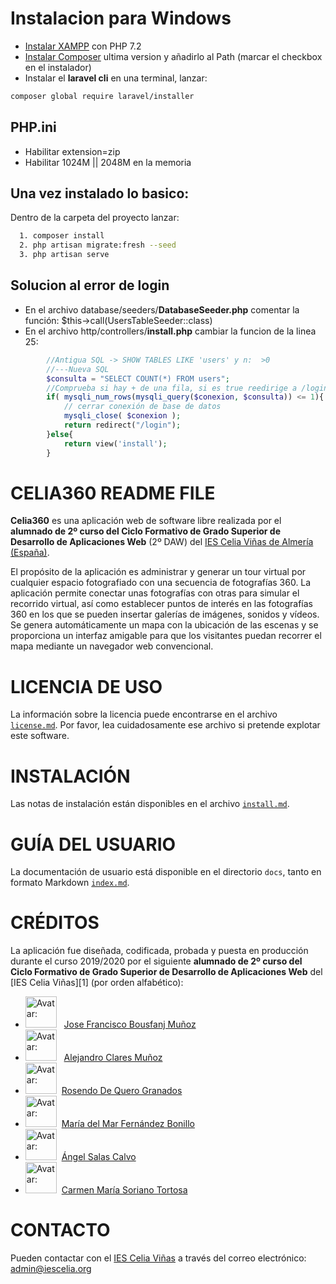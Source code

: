 # Instalacion para Windows
- [Instalar XAMPP](https://www.apachefriends.org/) con PHP 7.2
- [Instalar Composer](https://getcomposer.org/download/) ultima version y añadirlo al Path (marcar el checkbox en el instalador)
- Instalar el **laravel cli** en una terminal, lanzar: 
```sh
composer global require laravel/installer
```

## PHP.ini
- Habilitar extension=zip
- Habilitar 1024M || 2048M en la memoria

## Una vez instalado lo basico:

Dentro de la carpeta del proyecto lanzar:
```sh
  1. composer install
  2. php artisan migrate:fresh --seed
  3. php artisan serve
```

## Solucion al error de login
- En el archivo database/seeders/**DatabaseSeeder.php** comentar la función: $this->call(UsersTableSeeder::class)
- En el archivo http/controllers/**install.php** cambiar la funcion de la linea 25:
```php
        //Antigua SQL -> SHOW TABLES LIKE 'users' y n:  >0
        //---Nueva SQL
        $consulta = "SELECT COUNT(*) FROM users";
        //Comprueba si hay + de una fila, si es true reedirige a /login (count siempre devuelve 1, al crear 1 usuario nuevo devolvera 2)
        if( mysqli_num_rows(mysqli_query($conexion, $consulta)) <= 1){ 
            // cerrar conexión de base de datos
            mysqli_close( $conexion );
            return redirect("/login");
        }else{              
            return view('install');
        }
```


# CELIA360 README FILE

**Celia360** es una aplicación web de software libre realizada por el **alumnado
de 2º curso del Ciclo Formativo de Grado Superior de Desarrollo de Aplicaciones
Web** (2º DAW) del [IES Celia Viñas de Almería (España)](https://iescelia.org/web/).

El propósito de la aplicación es administrar y generar un tour virtual por
cualquier espacio fotografiado con una secuencia de fotografías 360. La
aplicación permite conectar unas fotografías con otras para simular el recorrido
virtual, así como establecer puntos de interés en las fotografías 360 en los
que se pueden insertar galerías de imágenes, sonidos y vídeos. Se genera
automáticamente un mapa con la ubicación de las escenas y se proporciona
un interfaz amigable para que los visitantes puedan recorrer el mapa mediante
un navegador web convencional.


# LICENCIA DE USO

La información sobre la licencia puede encontrarse en el archivo [`license.md`](https://github.com/mmarbonillo/celia-tour/license.md).
Por favor, lea cuidadosamente ese archivo si pretende explotar este software.


# INSTALACIÓN

Las notas de instalación están disponibles en el archivo [`install.md`](https://github.com/mmarbonillo/celia-tour/install.md).


# GUÍA DEL USUARIO

La documentación de usuario está disponible en el directorio `docs`, tanto en formato Markdown [`index.md`](https://github.com/avozme/celia-tour/blob/master/docs/index.md).


# CRÉDITOS

La aplicación fue diseñada, codificada, probada y puesta en producción durante
el curso 2019/2020 por el siguiente **alumnado de 2º curso del Ciclo Formativo de 
Grado Superior de Desarrollo de Aplicaciones Web** del [IES Celia Viñas][1] 
(por orden alfabético):
* <img src="https://avatars0.githubusercontent.com/u/43436494?s=460&v=4" alt="Avatar: " height="50" /> &nbsp; [Jose Francisco Bousfanj Muñoz](https://github.com/Jose-bousfanj-95)
* <img src="https://avatars1.githubusercontent.com/u/43436443?s=460&v=4" alt="Avatar: " height="50" /> &nbsp; [Alejandro Clares Muñoz ](https://github.com/AlejandroClares)
* <img src="https://avatars1.githubusercontent.com/u/34535136?s=460&u=da083b81632807b5b887a38011338d1d3aec41bb&v=4" alt="Avatar: " height="50" /> &nbsp;[Rosendo De Quero Granados ](https://github.com/erredege)
* <img src="https://avatars1.githubusercontent.com/u/35528233?s=460&u=ee0b40dbda105c4022d4d2db851fab209e9c3192&v=4" alt="Avatar: " height="50" /> &nbsp;[María del Mar Fernández Bonillo](https://github.com/mmarbonillo)
* <img src="https://avatars2.githubusercontent.com/u/34268023?s=460&u=df5934db1f3506a1caf8668b9b9f1d02dba1636e&v=4" alt="Avatar: " height="50" /> &nbsp;[Ángel Salas Calvo](https://github.com/angelsalascalvo)
* <img src="https://avatars0.githubusercontent.com/u/43436495?s=460&u=47c6eac44c6479c1327142573d758b3d25e1f94d&v=4" alt="Avatar: " height="50" /> &nbsp;[Carmen María Soriano Tortosa](https://github.com/7-carmen)


# CONTACTO

Pueden contactar con el [IES Celia Viñas](https://iescelia.org/web/) a través del correo electrónico:
admin@iescelia.org
